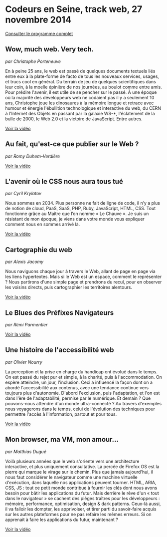 # Codeurs en Seine, track web, 27 novembre 2014

[Consulter le programme complet](http://www.codeursenseine.com/2014/agenda.html)

## Wow, much web. Very tech.

*par Christophe Porteneuve*

En à peine 25 ans, le web est passé de quelques documents textuels liés entre eux à la plate-forme de facto de tous les nouveaux services, usages, et trucs cool en général. Du terrain de jeu de quelques scientifiques dans leur coin, à la moelle épinière de nos journées, au boulot comme entre amis. Pour prédire l'avenir, il est utile de se pencher sur le passé. À une époque où la majorité des développeurs web ne codaient pas il y a seulement 10 ans, Christophe joue les dinosaures à la mémoire longue et retrace avec humour et énergie l'ébullition technologique et interactive du web, du CERN à l'Internet des Objets en passant par la galaxie WS-*, l'éclatement de la bulle de 2000, le Web 2.0 et la victoire de JavaScript. Entre autres.

[Voir la vidéo](https://www.youtube.com/watch?v=MgPwbal1LaA)

## Au fait, qu'est-ce que publier sur le Web ?

*par Romy Duhem-Verdière*

[Voir la vidéo](https://www.youtube.com/watch?v=DC-40o8fUBE)

## L'avenir où le CSS nous aura tous tué

*par Cyril Krylatov*

Nous sommes en 2034. Plus personne ne fait de ligne de code, il n’y a plus de notion de cloud, PaaS, SaaS, PHP, Ruby, JavaScript, HTML, CSS. Tout fonctionne grâce au Maître que l’on nomme « Le Chauve ». Je suis un résistant de mon époque, je viens dans votre monde vous expliquer comment nous en sommes arrivé là.

[Voir la vidéo](https://www.youtube.com/watch?v=trSZTf6Chus)

## Cartographie du web

*par Alexis Jacomy*

Nous naviguons chaque jour à travers le Web, allant de page en page via les liens hypertextes. Mais si le Web est un espace, comment le représenter ? Nous partirons d'une simple page et prendrons du recul, pour en observer les voisins directs, puis cartographier les territoires alentours.

[Voir la vidéo](https://www.youtube.com/watch?v=2h8vc0fv_bQ)

## Le Blues des Préfixes Navigateurs

*par Rémi Parmentier*

[Voir la vidéo](https://www.youtube.com/watch?v=2bWjhdBehsY)

## Une histoire de l'accessibilité web

*par Olivier Nourry*

La perception et la prise en charge du handicap ont évolué dans le temps. On est passé du rejet pur et simple, à la charité, puis à l'accommodation. On espère atteindre, un jour, l'inclusion. Ceci a influencé la façon dont on a abordé l'accessibilité aux contenus, avec une tendance continue vers toujours plus d'autonomie. D'abord l'exclusion, puis l'adaptation, et l'on est dans l'ère de l'adaptabilité, permise par le numérique. Et demain ? Que pouvons-nous attendre d'un monde ultra-connecté ? Au travers d'exemples nous voyagerons dans le temps, celui de l'évolution des techniques pour permettre l'accès à l'information, partout et pour tous.

[Voir la vidéo](https://www.youtube.com/watch?v=kcgl3qGmLnI)

## Mon browser, ma VM, mon amour...

*par Matthias Dugué*

Voilà plusieurs années que le web s'oriente vers une architecture interactive, et plus uniquement consultative. La percée de Firefox OS est la pierre qui marque le virage sur le chemin. Plus que jamais aujourd'hui, il nous faut considérer le navigateur comme une machine virtuelle d'exécution, dans laquelle nos applications peuvent tourner. HTML, ARIA, CSS, JS : tout ce petit monde contribue à fournir les clés dont nous avons besoin pour bâtir les applications du futur. Mais derrière le rêve d'un « tout dans le navigateur » se cachent des pièges traîtres pour les développeurs : mémoire, performance, optimisation, design & dark patterns. Ceux-là aussi, il va falloir les dompter, les apprivoiser, et tirer parti du savoir-faire acquis sur les autres plateformes pour ne pas refaire les mêmes erreurs. Si on apprenait à faire les applications du futur, maintenant ?

[Voir la vidéo](https://www.youtube.com/watch?v=x5qSM2ryrww)
